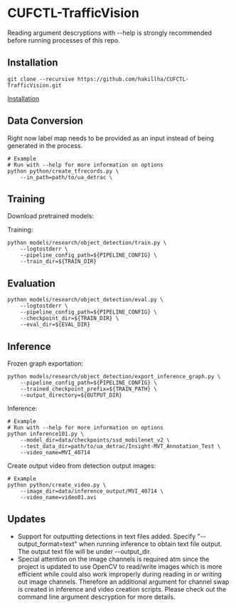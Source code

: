 # CUFCTL-TrafficVision

Reading argument descryptions with --help is strongly recommended before running processes of this repo.

## Installation
```
git clone --recursive https://github.com/hakillha/CUFCTL-TrafficVision.git
```

[Installation](docs/INSTALLATION.md)

## Data Conversion
Right now label map needs to be provided as an input instead of being generated in the process.
```
# Example
# Run with --help for more information on options
python python/create_tfrecords.py \
    --in_path=path/to/ua_detrac \
```
## Training
Download pretrained models:

Training:
```
python models/research/object_detection/train.py \
	--logtostderr \
	--pipeline_config_path=${PIPELINE_CONFIG} \
	--train_dir=${TRAIN_DIR}
```
## Evaluation
```
python models/research/object_detection/eval.py \
	--logtostderr \
	--pipeline_config_path=${PIPELINE_CONFIG} \
	--checkpoint_dir=${TRAIN_DIR} \
	--eval_dir=${EVAL_DIR}
```
## Inference
Frozen graph exportation:
```
python models/research/object_detection/export_inference_graph.py \
	--pipeline_config_path=${PIPELINE_CONFIG} \
	--trained_checkpoint_prefix=${TRAIN_PATH} \
	--output_directory=${OUTPUT_DIR}
```
Inference:
```
# Example
# Run with --help for more information on options
python inference101.py \
	--model_dir=data/checkpoints/ssd_mobilenet_v2 \
	--test_data_dir=path/to/ua_detrac/Insight-MVT_Annotation_Test \
	--video_name=MVI_40714
```
Create output video from detection output images:
```
# Example
python python/create_video.py \
	--image_dir=data/inference_output/MVI_40714 \
	--video_name=video01.avi
```

## Updates
* Support for outputting detections in text files added. Specify "--output_format=text" when running inference to obtain text file output. The output text file will be under --output_dir.
* Special attention on the image channels is required atm since the project is updated to use OpenCV to read/write images which is more efficient while could also work improperly during reading in or writing out image channels. Therefore an additional argument for channel swap is created in inference and video creation scripts. Please check out the command line argument descryption for more details.
